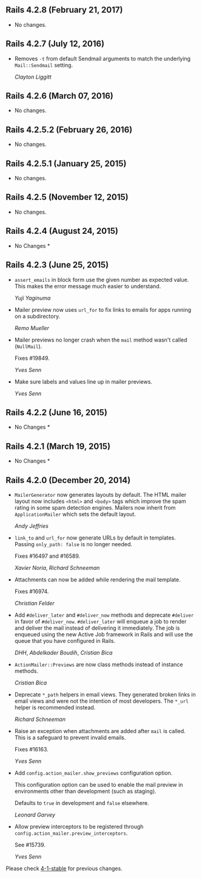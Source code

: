 ## Rails 4.2.8 (February 21, 2017) ##

*   No changes.


## Rails 4.2.7 (July 12, 2016) ##

*   Removes `-t` from default Sendmail arguments to match the underlying
    `Mail::Sendmail` setting.

    *Clayton Liggitt*


## Rails 4.2.6 (March 07, 2016) ##

*   No changes.


## Rails 4.2.5.2 (February 26, 2016) ##

*   No changes.


## Rails 4.2.5.1 (January 25, 2015) ##

*   No changes.


## Rails 4.2.5 (November 12, 2015) ##

*   No changes.


## Rails 4.2.4 (August 24, 2015) ##

* No Changes *


## Rails 4.2.3 (June 25, 2015) ##

*   `assert_emails` in block form use the given number as expected value.
    This makes the error message much easier to understand.

    *Yuji Yaginuma*

*   Mailer preview now uses `url_for` to fix links to emails for apps running on
    a subdirectory.

    *Remo Mueller*

*   Mailer previews no longer crash when the `mail` method wasn't called
    (`NullMail`).

    Fixes #19849.

    *Yves Senn*

*   Make sure labels and values line up in mailer previews.

    *Yves Senn*


## Rails 4.2.2 (June 16, 2015) ##

* No Changes *


## Rails 4.2.1 (March 19, 2015) ##

* No Changes *


## Rails 4.2.0 (December 20, 2014) ##

*   `MailerGenerator` now generates layouts by default. The HTML mailer layout
    now includes `<html>` and `<body>` tags which improve the spam rating in
    some spam detection engines. Mailers now inherit from `ApplicationMailer`
    which sets the default layout.

    *Andy Jeffries*

*   `link_to` and `url_for` now generate URLs by default in templates.
    Passing `only_path: false` is no longer needed.

    Fixes #16497 and #16589.

    *Xavier Noria*, *Richard Schneeman*

*   Attachments can now be added while rendering the mail template.

    Fixes #16974.

    *Christian Felder*

*   Add `#deliver_later` and `#deliver_now` methods and deprecate `#deliver` in
    favor of `#deliver_now`. `#deliver_later` will enqueue a job to render and
    deliver the mail instead of delivering it immediately. The job is enqueued
    using the new Active Job framework in Rails and will use the queue that you
    have configured in Rails.

    *DHH*, *Abdelkader Boudih*, *Cristian Bica*

*   `ActionMailer::Previews` are now class methods instead of instance methods.

    *Cristian Bica*

*   Deprecate `*_path` helpers in email views. They generated broken links in
    email views and were not the intention of most developers. The `*_url`
    helper is recommended instead.

    *Richard Schneeman*

*   Raise an exception when attachments are added after `mail` is called.
    This is a safeguard to prevent invalid emails.

    Fixes #16163.

    *Yves Senn*

*   Add `config.action_mailer.show_previews` configuration option.

    This configuration option can be used to enable the mail preview in
    environments other than development (such as staging).

    Defaults to `true` in development and `false` elsewhere.

    *Leonard Garvey*

*   Allow preview interceptors to be registered through
    `config.action_mailer.preview_interceptors`.

    See #15739.

    *Yves Senn*

Please check [4-1-stable](https://github.com/rails/rails/blob/4-1-stable/actionmailer/CHANGELOG.md)
for previous changes.
